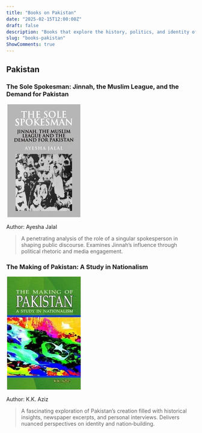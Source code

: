 ```yaml
---
title: "Books on Pakistan"
date: "2025-02-15T12:00:00Z"
draft: false
description: "Books that explore the history, politics, and identity of Pakistan."
slug: "books-pakistan"
ShowComments: true
---
```


<link rel="stylesheet" href="css/extended/z_custom.css">

<div class="book-container">

## <span class="book-title-main">Pakistan</span>

### <span class="book-subtitle">The Sole Spokesman: Jinnah, the Muslim League, and the Demand for Pakistan</span>
<div class="book-cover">
  <img src="/assets/sole.webp" alt="The Sole Spokesman Cover" width="200" height="300">
</div>
<p class="author">Author: Ayesha Jalal</p>
<blockquote class="review">
A penetrating analysis of the role of a singular spokesperson in shaping public discourse. Examines Jinnah’s influence through political rhetoric and media engagement.
</blockquote>

### <span class="book-subtitle">The Making of Pakistan: A Study in Nationalism</span>
<div class="book-cover">
  <img src="/assets/makingofpakistan.webp" alt="The Making of Pakistan Cover" width="200" height="300">
</div>
<p class="author">Author: K.K. Aziz</p>
<blockquote class="review">
A fascinating exploration of Pakistan’s creation filled with historical insights, newspaper excerpts, and personal interviews. Delivers nuanced perspectives on identity and nation‐building.
</blockquote>

</div>
